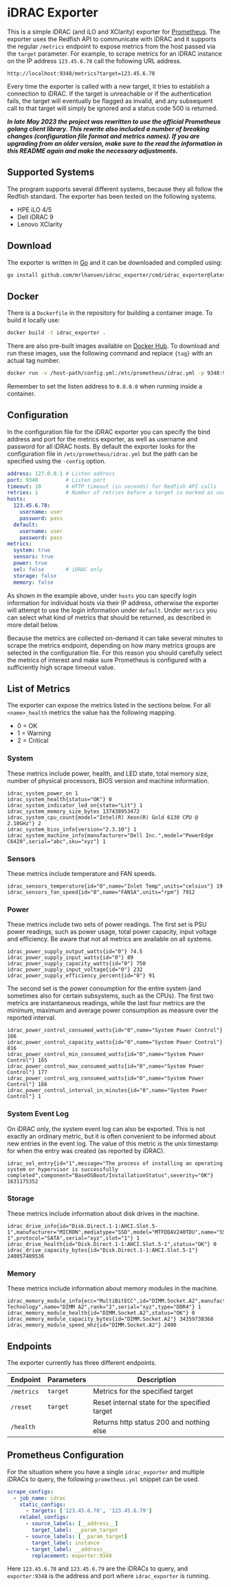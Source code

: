 # iDRAC Exporter
This is a simple iDRAC (and iLO and XClarity) exporter for [Prometheus](https://prometheus.io). The exporter uses the Redfish API to communicate with iDRAC and it supports the regular `/metrics` endpoint to expose metrics from the host passed via the `target` parameter. For example, to scrape metrics for an iDRAC instance on the IP address `123.45.6.78` call the following URL address.
```
http://localhost:9348/metrics?target=123.45.6.78
```

Every time the exporter is called with a new target, it tries to establish a connection to iDRAC. If the target is unreachable or if the authentication fails, the target will eventually be flagged as invalid, and any subsequent call to that target will simply be ignored and a status code 500 is returned.

**_In late May 2023 the project was rewritten to use the official Prometheus golang client library. This rewrite also included a number of breaking changes (configuration file format and metrics names). If you are upgrading from an older version, make sure to the read the information in this README again and make the necessary adjustments._**

## Supported Systems
The program supports several different systems, because they all follow the Redfish standard. The exporter has been tested on the following systems.

* HPE iLO 4/5
* Dell iDRAC 9
* Lenovo XClarity

## Download
The exporter is written in [Go](https://golang.org) and it can be downloaded and compiled using:

```sh
go install github.com/mrlhansen/idrac_exporter/cmd/idrac_exporter@latest
```

## Docker
There is a `Dockerfile` in the repository for building a container image. To build it locally use:

```sh
docker build -t idrac_exporter .
```

There are also pre-built images available on [Docker Hub](https://hub.docker.com/r/mrlhansen/idrac_exporter). To download and run these images, use the following command and replace `{tag}` with an actual tag number.

```sh
docker run -v /host-path/config.yml:/etc/prometheus/idrac.yml -p 9348:9348 mrlhansen/idrac_exporter:{tag}
```

Remember to set the listen address to `0.0.0.0` when running inside a container.

## Configuration
In the configuration file for the iDRAC exporter you can specify the bind address and port for the metrics exporter, as well as username and password for all iDRAC hosts. By default the exporter looks for the configuration file in `/etc/prometheus/idrac.yml` but the path can be specified using the `-config` option.
```yaml
address: 127.0.0.1 # Listen address
port: 9348         # Listen port
timeout: 10        # HTTP timeout (in seconds) for Redfish API calls
retries: 1         # Number of retries before a target is marked as unreachable
hosts:
  123.45.6.78:
    username: user
    password: pass
  default:
    username: user
    password: pass
metrics:
  system: true
  sensors: true
  power: true
  sel: false       # iDRAC only
  storage: false
  memory: false
```

As shown in the example above, under `hosts` you can specify login information for individual hosts via their IP address, otherwise the exporter will attempt to use the login information under `default`. Under `metrics` you can select what kind of metrics that should be returned, as described in more detail below.

Because the metrics are collected on-demand it can take several minutes to scrape the metrics endpoint, depending on how many metrics groups are selected in the configuration file. For this reason you should carefully select the metrics of interest and make sure Prometheus is configured with a sufficiently high scrape timeout value.

## List of Metrics
The exporter can expose the metrics listed in the sections below. For all `<name>_health` metrics the value has the following mapping.
* 0 = OK
* 1 = Warning
* 2 = Critical

### System
These metrics include power, health, and LED state, total memory size, number of physical processors, BIOS version and machine information.
```
idrac_system_power_on 1
idrac_system_health{status="OK"} 0
idrac_system_indicator_led_on{state="Lit"} 1
idrac_system_memory_size_bytes 137438953472
idrac_system_cpu_count{model="Intel(R) Xeon(R) Gold 6130 CPU @ 2.10GHz"} 2
idrac_system_bios_info{version="2.3.10"} 1
idrac_system_machine_info{manufacturer="Dell Inc.",model="PowerEdge C6420",serial="abc",sku="xyz"} 1
```

### Sensors
These metrics include temperature and FAN speeds.
```
idrac_sensors_temperature{id="0",name="Inlet Temp",units="celsius"} 19
idrac_sensors_fan_speed{id="0",name="FAN1A",units="rpm"} 7912
```

### Power
These metrics include two sets of power readings. The first set is PSU power readings, such as power usage, total power capacity, input voltage and efficiency. Be aware that not all metrics are available on all systems.
```
idrac_power_supply_output_watts{id="0"} 74.5
idrac_power_supply_input_watts{id="0"} 89
idrac_power_supply_capacity_watts{id="0"} 750
idrac_power_supply_input_voltage{id="0"} 232
idrac_power_supply_efficiency_percent{id="0"} 91
```

The second set is the power consumption for the entire system (and sometimes also for certain subsystems, such as the CPUs). The first two metrics are instantaneous readings, while the last four metrics are the minimum, maximum and average power consumption as measure over the reported interval.
```
idrac_power_control_consumed_watts{id="0",name="System Power Control"} 166
idrac_power_control_capacity_watts{id="0",name="System Power Control"} 816
idrac_power_control_min_consumed_watts{id="0",name="System Power Control"} 165
idrac_power_control_max_consumed_watts{id="0",name="System Power Control"} 177
idrac_power_control_avg_consumed_watts{id="0",name="System Power Control"} 166
idrac_power_control_interval_in_minutes{id="0",name="System Power Control"} 1
```

### System Event Log
On iDRAC only, the system event log can also be exported. This is not exactly an ordinary metric, but it is often convenient to be informed about new entries in the event log. The value of this metric is the unix timestamp for when the entry was created (as reported by iDRAC).
```
idrac_sel_entry{id="1",message="The process of installing an operating system or hypervisor is successfully completed",component="BaseOSBoot/InstallationStatus",severity="OK"} 1631175352
```

### Storage
These metrics include information about disk drives in the machine.
```
idrac_drive_info{id="Disk.Direct.1-1:AHCI.Slot.5-1",manufacturer="MICRON",mediatype="SSD",model="MTFDDAV240TDU",name="SSD 1",protocol="SATA",serial="xyz",slot="1"} 1
idrac_drive_health{id="Disk.Direct.1-1:AHCI.Slot.5-1",status="OK"} 0
idrac_drive_capacity_bytes{id="Disk.Direct.1-1:AHCI.Slot.5-1"} 240057409536
```

### Memory
These metrics include information about memory modules in the machine.
```
idrac_memory_module_info{ecc="MultiBitECC",id="DIMM.Socket.A2",manufacturer="Micron Technology",name="DIMM A2",rank="2",serial="xyz",type="DDR4"} 1
idrac_memory_module_health{id="DIMM.Socket.A2",status="OK"} 0
idrac_memory_module_capacity_bytes{id="DIMM.Socket.A2"} 34359738368
idrac_memory_module_speed_mhz{id="DIMM.Socket.A2"} 2400
```

## Endpoints
The exporter currently has three different endpoints.

| Endpoint   | Parameters | Description                                         |
| ---------- | ---------- | --------------------------------------------------- |
| `/metrics` | `target`   | Metrics for the specified target                    |
| `/reset`   | `target`   | Reset internal state for the specified target       |
| `/health`  |            | Returns http status 200 and nothing else            |

## Prometheus Configuration
For the situation where you have a single `idrac_exporter` and multiple iDRACs to query, the following `prometheus.yml` snippet can be used.

```yaml
scrape_configs:
  - job_name: idrac
    static_configs:
      - targets: ['123.45.6.78', '123.45.6.79']
    relabel_configs:
      - source_labels: [__address__]
        target_label: __param_target
      - source_labels: [__param_target]
        target_label: instance
      - target_label: __address__
        replacement: exporter:9348
```

Here `123.45.6.78` and `123.45.6.79` are the iDRACs to query, and `exporter:9348` is the address and port where `idrac_exporter` is running.
